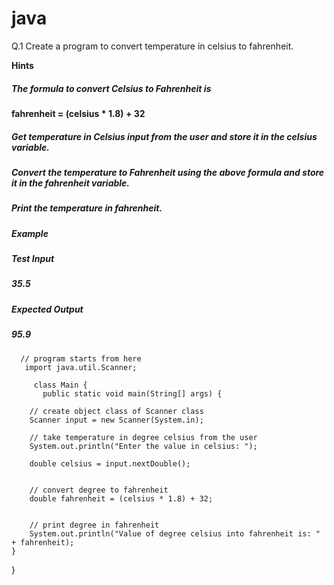 # java


Q.1 Create a program to convert temperature in celsius to fahrenheit.

**Hints** 
##### The formula to convert Celsius to Fahrenheit is
 **fahrenheit = (celsius * 1.8) + 32**
##### Get temperature in Celsius input from the user and store it in the celsius variable.
##### Convert the temperature to Fahrenheit using the above formula and store it in the fahrenheit variable.
##### Print the temperature in fahrenheit.
##### Example
##### Test Input
##### 35.5
##### Expected Output
##### 95.9






      // program starts from here
       import java.util.Scanner;

         class Main {
           public static void main(String[] args) {

        // create object class of Scanner class 
        Scanner input = new Scanner(System.in);
        
        // take temperature in degree celsius from the user
        System.out.println("Enter the value in celsius: ");
        
        double celsius = input.nextDouble();
        
 
        // convert degree to fahrenheit
        double fahrenheit = (celsius * 1.8) + 32;
        
 
        // print degree in fahrenheit
        System.out.println("Value of degree celsius into fahrenheit is: " + fahrenheit);
    }
}
